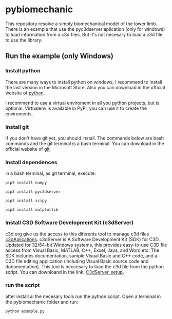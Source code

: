 # pybiomechanic
This repository resolve a simply biomechanical model of the lower limb. There is an example that use the pyc3dserver aplication (only for windows) to load information from a c3d files. But it's not necesary to load a c3d file to use the library.

## Run the example (only Windows)

### Install python

There are many ways to install python on windows, I recommend to install the last version in the Microsoft Store. Also you can download in the official website of [python](https://www.python.org/downloads/).

I recommend to use a virtual enviroment in all you python projects, but is optional. Virtualenv is available in PyPi, you can use it to create the enviroments.

### Install git

If you don't have git yet, you should install. The commands below are bash commands and the git terminal is a bash terminal. You can download in the official website of [git](https://git-scm.com/).

### Install dependences
in a bash terminal, as git terminal, execute:

```
pip3 install numpy
```
```
pip3 install pyc3dserver
```
```
pip3 install scipy
```
```
pip3 install matplotlib
```

### Install C3D Software Development Kit (c3dServer)
c3d.org give us the access to this diferents tool to manage c3d files [c3dAplications](https://www.c3d.org/c3dapps.html). c3dServer is A Software Development Kit (SDK) for C3D.  Updated for 32/64-bit Windows systems, this provides easy-to-use C3D file access from Visual Basic, MATLAB, C++, Excel, Java, and Word etc. The SDK includes documentation, sample Visual Basic and C++ code, and a C3D file editing application (including Visual Basic source code and documentation).
This tool is neccesary to load the c3d file from the python script.
You can downloand in the link: [C3dServer_setup](https://www.c3d.org/apps/C3Dserver_setup.exe).

### run the script
after install al the necesary tools run the python script. Open a terminal in the pybiomechanic folder and run:
```
python example.py
```